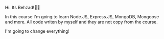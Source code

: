Hi. Its Behzad!🧘‍♂️

In this course I'm going to learn Node.JS, Express.JS, MongoDB, Mongoose and more.
All code writen by myself and they are not copy from the course.

I'm going to change everything!
